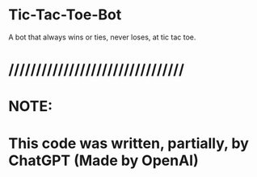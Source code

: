 # Tic-Tac-Toe-Bot
A bot that always wins or ties, never loses, at tic tac toe.
# ////////////////////////////////
# NOTE:
# This code was written, partially, by ChatGPT (Made by OpenAI)
